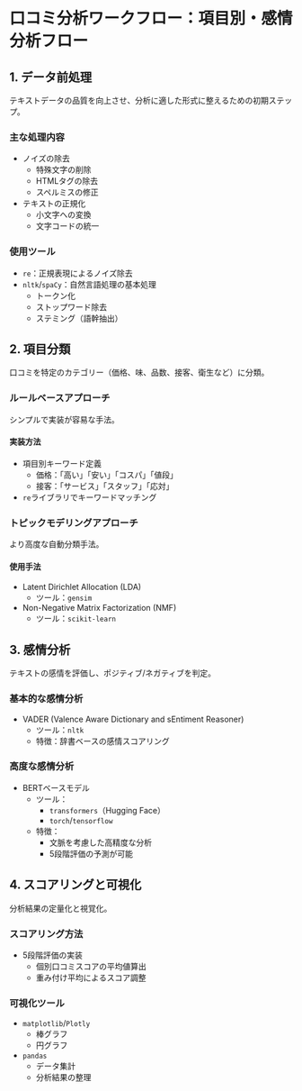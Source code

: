 # 口コミ分析ワークフロー：項目別・感情分析フロー

## 1. データ前処理
テキストデータの品質を向上させ、分析に適した形式に整えるための初期ステップ。

### 主な処理内容
- ノイズの除去
  - 特殊文字の削除
  - HTMLタグの除去
  - スペルミスの修正
- テキストの正規化
  - 小文字への変換
  - 文字コードの統一

### 使用ツール
- `re`：正規表現によるノイズ除去
- `nltk`/`spaCy`：自然言語処理の基本処理
  - トークン化
  - ストップワード除去
  - ステミング（語幹抽出）

## 2. 項目分類
口コミを特定のカテゴリー（価格、味、品数、接客、衛生など）に分類。

### ルールベースアプローチ
シンプルで実装が容易な手法。

#### 実装方法
- 項目別キーワード定義
  - 価格：「高い」「安い」「コスパ」「値段」
  - 接客：「サービス」「スタッフ」「応対」
- `re`ライブラリでキーワードマッチング

### トピックモデリングアプローチ
より高度な自動分類手法。

#### 使用手法
- Latent Dirichlet Allocation (LDA)
  - ツール：`gensim`
- Non-Negative Matrix Factorization (NMF)
  - ツール：`scikit-learn`

## 3. 感情分析
テキストの感情を評価し、ポジティブ/ネガティブを判定。

### 基本的な感情分析
- VADER (Valence Aware Dictionary and sEntiment Reasoner)
  - ツール：`nltk`
  - 特徴：辞書ベースの感情スコアリング

### 高度な感情分析
- BERTベースモデル
  - ツール：
    - `transformers`（Hugging Face）
    - `torch`/`tensorflow`
  - 特徴：
    - 文脈を考慮した高精度な分析
    - 5段階評価の予測が可能

## 4. スコアリングと可視化
分析結果の定量化と視覚化。

### スコアリング方法
- 5段階評価の実装
  - 個別口コミスコアの平均値算出
  - 重み付け平均によるスコア調整

### 可視化ツール
- `matplotlib`/`Plotly`
  - 棒グラフ
  - 円グラフ
- `pandas`
  - データ集計
  - 分析結果の整理

